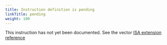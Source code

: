 ```yaml
---
title: Instruction definition is pending
linkTitle: pending
weight: 100
---
```


This instruction has not yet been documented.  See the vector [ISA extension reference](https://github.com/riscv/riscv-v-spec/blob/master/v-spec.adoc)

